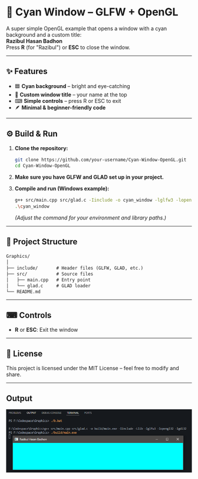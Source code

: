 # 🎨 Cyan Window – GLFW + OpenGL

A super simple OpenGL example that opens a window with a cyan background and a custom title:  
**Razibul Hasan Badhon**  
Press **R** (for "Razibul") or **ESC** to close the window.

---

## ✨ Features

- 🟦 **Cyan background** – bright and eye-catching
- 📝 **Custom window title** – your name at the top
- ⌨ **Simple controls** – press R or ESC to exit
- 🪶 **Minimal & beginner-friendly code**

---

## ⚙ Build & Run

1. **Clone the repository:**
   ```sh
   git clone https://github.com/your-username/Cyan-Window-OpenGL.git
   cd Cyan-Window-OpenGL
   ```

2. **Make sure you have GLFW and GLAD set up in your project.**

3. **Compile and run (Windows example):**
   ```sh
   g++ src/main.cpp src/glad.c -Iinclude -o cyan_window -lglfw3 -lopengl32 -lgdi32
   .\cyan_window
   ```
   *(Adjust the command for your environment and library paths.)*

---

## 📂 Project Structure

```
Graphics/
│
├── include/       # Header files (GLFW, GLAD, etc.)
├── src/           # Source files
│   ├── main.cpp   # Entry point
│   └── glad.c     # GLAD loader
└── README.md
```

---

## ⌨ Controls

- **R** or **ESC**: Exit the window

---

## 📜 License

This project is licensed under the MIT License – feel free to modify and share.

---
## Output

![Screenshot](screenshot.png)

